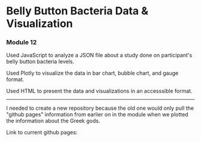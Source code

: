 # Belly Button Bacteria Data & Visualization
### Module 12

Used JavaScript to analyze a JSON file about a study done on participant's belly button bacteria levels.

Used Plotly to visualize the data in bar chart, bubble chart, and gauge format.

Used HTML to present the data and visualizations in an accesssible format.

---


I needed to create a new repository because the old one would only pull the "github pages" information from earlier on in the module when we plotted the information about the Greek gods.


Link to current github pages: 
